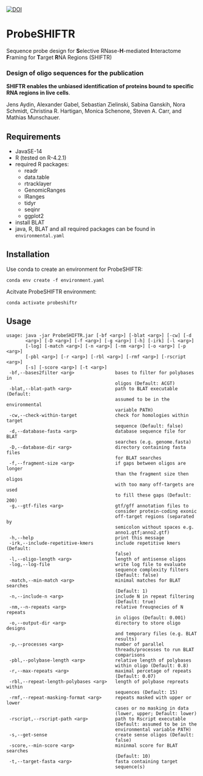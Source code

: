 [![DOI](https://zenodo.org/badge/677329264.svg)](https://zenodo.org/doi/10.5281/zenodo.10467346)

# ProbeSHIFTR

Sequence probe design for **S**elective RNase-**H**-mediated **I**nteractome **F**raming for **T**arget **R**NA Regions (SHIFTR)

### Design of oligo sequences for the publication

**SHIFTR enables the unbiased identification of proteins bound to specific RNA regions in live cells**.

Jens Aydin, Alexander Gabel, Sebastian Zielinski, Sabina Ganskih, Nora Schmidt, Christina R. Hartigan, Monica Schenone, Steven A. Carr, and Mathias Munschauer.


## Requirements

- JavaSE-14
- R (tested on R-4.2.1)
- required R packages:
	- readr
	- data.table
	- rtracklayer
	- GenomicRanges
	- IRanges
	- tidyr
	- seqinr
	- ggplot2
- install BLAT
- java, R, BLAT and all required  packages can be found in `environmental.yaml`

## Installation

Use conda to create an environment for ProbeSHIFTR:

`conda env create -f environment.yaml`

Acitvate ProbeSHIFTR environment:

`conda activate probeshiftr`


## Usage

```
usage: java -jar ProbeSHIFTR.jar [-bf <arg>] [-blat <arg>] [-cw] [-d
       <arg>] [-D <arg>] [-f <arg>] [-g <arg>] [-h] [-irk] [-l <arg>]
       [-log] [-match <arg>] [-n <arg>] [-nm <arg>] [-o <arg>] [-p <arg>]
       [-pbl <arg>] [-r <arg>] [-rbl <arg>] [-rmf <arg>] [-rscript <arg>]
       [-s] [-score <arg>] [-t <arg>]
 -bf,--bases2filter <arg>               bases to filter for polybases in
                                        oligos (Default: ACGT)
 -blat,--blat-path <arg>                path to BLAT executable (Default:
                                        assumed to be in the environmental
                                        variable PATH)
 -cw,--check-within-target              check for homologies within target
                                        sequence (Default: false)
 -d,--database-fasta <arg>              database sequence file for BLAT
                                        searches (e.g. genome.fasta)
 -D,--database-dir <arg>                directory containing fasta files
                                        for BLAT searches
 -f,--fragment-size <arg>               if gaps between oligos are longer
                                        than the fragment size then oligos
                                        with too many off-targets are used
                                        to fill these gaps (Default: 200)
 -g,--gtf-files <arg>                   gtf/gff annotation files to
                                        consider protein-coding exonic
                                        off-target regions (separated by
                                        semicolon without spaces e.g.
                                        anno1.gtf;anno2.gtf)
 -h,--help                              print this message
 -irk,--include-repetitive-kmers        include repetitive kmers (Default:
                                        false)
 -l,--oligo-length <arg>                length of antisense oligos
 -log,--log-file                        write log file to evaluate
                                        sequence complexity filters
                                        (Default: false)
 -match,--min-match <arg>               minimal matches for BLAT searches
                                        (Default: 1)
 -n,--include-n <arg>                   include N in repeat filtering
                                        (Default: true)
 -nm,--n-repeats <arg>                  relative freuqnecies of N repeats
                                        in oligos (Default: 0.001)
 -o,--output-dir <arg>                  directory to store oligo designs
                                        and temporary files (e.g. BLAT
                                        results)
 -p,--processes <arg>                   number of parallel
                                        threads/processes to run BLAT
                                        comparisons
 -pbl,--polybase-length <arg>           relative length of polybases
                                        within oligo (Default: 0.8)
 -r,--max-repeats <arg>                 maximal percetage of repeats
                                        (Default: 0.07)
 -rbl,--repeat-length-polybases <arg>   length of polybase repreats within
                                        sequences (Default: 15)
 -rmf,--repeat-masking-format <arg>     repeats masked with upper or lower
                                        cases or no masking in data
                                        (lower, upper; Default: lower)
 -rscript,--rscript-path <arg>          path to Rscript executable
                                        (Default: assumed to be in the
                                        environmental variable PATH)
 -s,--get-sense                         create sense oligos (Default:
                                        false)
 -score,--min-score <arg>               mininmal score for BLAT searches
                                        (Default: 10)
 -t,--target-fasta <arg>                fasta containing target
                                        sequence(s)
```
